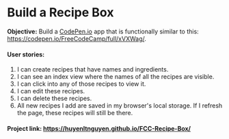 # Build a Recipe Box
**Objective:** Build a [CodePen.io](https://codepen.io) app that is functionally similar to this: https://codepen.io/FreeCodeCamp/full/xVXWag/.
#### User stories:
  1. I can create recipes that have names and ingredients.
  2. I can see an index view where the names of all the recipes are visible.
  3. I can click into any of those recipes to view it.
  4. I can edit these recipes.
  5. I can delete these recipes.
  6. All new recipes I add are saved in my browser's local storage. If I refresh the page, these recipes will still be there.
#### Project link: https://huyenltnguyen.github.io/FCC-Recipe-Box/

